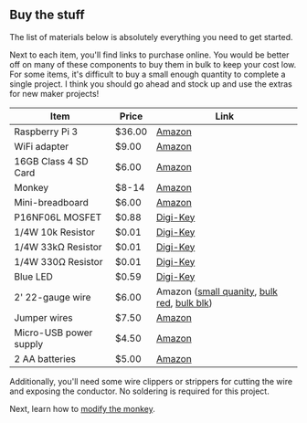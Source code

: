 ## Buy the stuff
The list of materials below is absolutely everything you need to get started.

Next to each item, you'll find links to purchase online. You would be better off on many of these components to buy them in bulk to keep your cost low. For some items, it's difficult to buy a small enough quantity to complete a single project. I think you should go ahead and stock up and use the extras for new maker projects!

Item | Price | Link
--- | --- | ---
Raspberry Pi 3 | $36.00 | [Amazon](http://amzn.to/2l10uoZ)
WiFi adapter | $9.00 | [Amazon](http://amzn.to/2mfQ3Ow)
16GB Class 4 SD Card | $6.00 | [Amazon](http://amzn.to/2mfzvpM)
Monkey | $8-14 | [Amazon](https://www.amazon.com/gp/product/B0000V4H4O/ref=as_li_tl?ie=UTF8&tag=codefosterc00-20&camp=1789&creative=9325&linkCode=as2&creativeASIN=B0000V4H4O&linkId=dc84490a6ff1f1827ab986d057830b38)
Mini-breadboard | $6.00 | [Amazon](https://www.amazon.com/gp/product/B0132KFWAM/ref=as_li_tl?ie=UTF8&tag=codefosterc00-20&camp=1789&creative=9325&linkCode=as2&creativeASIN=B0132KFWAM&linkId=d3d994eeda8eb3751381562b36edf717)
P16NF06L MOSFET | $0.88 | [Digi-Key](http://www.Digi-Key.com/product-detail/en/STP16NF06L/497-2765-5-ND/603790) 
1/4W 10k Resistor | $0.01 | [Digi-Key](http://www.Digi-Key.com/product-detail/en/CF14JT10K0/CF14JT10K0CT-ND/1830374)
1/4W 33k&ohm; Resistor | $0.01 | [Digi-Key](http://www.Digi-Key.com/product-detail/en/CF14JT33K0/CF14JT33K0CT-ND/1830387)
1/4W 330&ohm; Resistor | $0.01 | [Digi-Key](http://www.Digi-Key.com/product-detail/en/CF14JT330R/CF14JT330RCT-ND/1830338)
Blue LED | $0.59 | [Digi-Key](http://www.Digi-Key.com/product-detail/en/VAOL-3MSBY2/VAOL-3MSBY2-ND/4935233)
2' 22-gauge wire | $6.00 | Amazon ([small quanity](https://www.amazon.com/gp/product/B00DQDASM8/ref=as_li_tl?ie=UTF8&tag=codefosterc00-20&camp=1789&creative=9325&linkCode=as2&creativeASIN=B00DQDASM8&linkId=3317e06604ee887db888039792a5ee0c), [bulk red](https://www.amazon.com/gp/product/B010T5YOR0/ref=as_li_tl?ie=UTF8&tag=codefosterc00-20&camp=1789&creative=9325&linkCode=as2&creativeASIN=B010T5YOR0&linkId=b0123d3c3c1aa7cbcbe9f1776d56da3a), [bulk blk](https://www.amazon.com/gp/product/B010T5Y6PU/ref=as_li_tl?ie=UTF8&tag=codefosterc00-20&camp=1789&creative=9325&linkCode=as2&creativeASIN=B010T5Y6PU&linkId=2c3e2ab1b8fcbd0356be645b10b5affa))
Jumper wires | $7.50 | [Amazon](https://www.amazon.com/gp/product/B01MYAB3PP/ref=as_li_tl?ie=UTF8&tag=codefosterc00-20&camp=1789&creative=9325&linkCode=as2&creativeASIN=B01MYAB3PP&linkId=5f7ecc2c9c84ce1f3d3046a23d23fd16)
Micro-USB power supply | $4.50 | [Amazon](https://www.amazon.com/gp/product/B00EFE4D3W/ref=as_li_tl?ie=UTF8&tag=codefosterc00-20&camp=1789&creative=9325&linkCode=as2&creativeASIN=B00EFE4D3W&linkId=75e2b37723b5f82e90e7b84301a57340)
2 AA batteries | $5.00 | [Amazon](https://www.amazon.com/gp/product/B008TUV1HY/ref=as_li_tl?ie=UTF8&tag=codefosterc00-20&camp=1789&creative=9325&linkCode=as2&creativeASIN=B008TUV1HY&linkId=9228f8a7d0e5850753777f42db3070fa)

Additionally, you'll need some wire clippers or strippers for cutting the wire and exposing the conductor. No soldering is required for this project.

Next, learn how to [modify the monkey](modify.md).